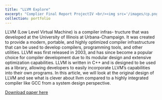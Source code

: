 ```yaml
---
title: "LLVM Explore"
excerpt: "Complier Final Report ProjectIV <br/><img src='/images/cp.png'>"
collection: portfolio
---
```


LLVM (Low Level Virtual Machine) is a compiler infras- tructure that was developed at the University of Illinois at Urbana-Champaign. It was created to provide a modern, portable, and highly optimized compiler infrastructure that can be used to develop compilers, programming tools, and other utilities. LLVM was first released in 2003, and has since become a popular choice for compiler development due to its modular design and extensive optimization capabilities. LLVM is written in C++ and is designed to be used as a library, allowing developers to easily incorporate LLVM’s capabilities into their own programs. In this article, we will look at the original design of LLVM and see what is clever about llvm compared to a highly integrated compiler like GCC from a system design perspective.



[Download paper here](https://github.com/zhuchichi56/zhuchichi56.github.io/blob/master/files/Complier_Report.pdf)

